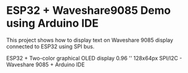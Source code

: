 # ESP32 + Waveshare9085 Demo using Arduino IDE

This project shows how to display text on Waveshare 9085 display connected to ESP32 using SPI bus.

ESP32 +  Two-color graphical OLED display 0.96 '' 128x64px SPI/I2C - Waveshare 9085 + Arduino IDE
